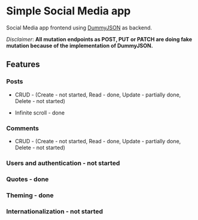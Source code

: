 # Simple Social Media app

Social Media app frontend using [DummyJSON](https://dummyjson.com/) as backend.

*Disclaimer*: **All mutation endpoints as POST, PUT or PATCH are doing fake mutation because of the implementation of DummyJSON.**

## Features

### Posts

* CRUD - (Create - not started, Read - done, Update - partially done, Delete - not started)

* Infinite scroll - done

### Comments

* CRUD - (Create - not started, Read - done, Update - partially done, Delete - not started)

### Users and authentication - not started

### Quotes - done

### Theming - done

### Internationalization - not started
